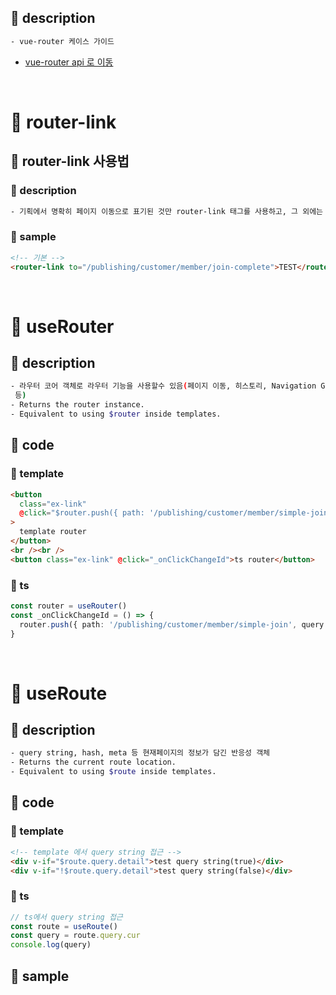 ## &#x1F4C1; description
```bash
- vue-router 케이스 가이드
```
- [vue-router api 로 이동](https://router.vuejs.org/)

<br />

# &#x1F4CC; router-link

## &#x1F4C1; router-link 사용법

### &#x1F4DD; description
```bash
- 기획에서 명확히 페이지 이동으로 표기된 것만 router-link 태그를 사용하고, 그 외에는 button으로 처리합니다.
```

### &#x1F4DD; sample
```html
<!-- 기본 -->
<router-link to="/publishing/customer/member/join-complete">TEST</router-link>
```

<br />

# &#x1F4CC; useRouter

## &#x1F4C1; description
```bash
- 라우터 코어 객체로 라우터 기능을 사용할수 있음(페이지 이동, 히스토리, Navigation Guards
 등)
- Returns the router instance.
- Equivalent to using $router inside templates.
```

## &#x1F4C1; code

### &#x1F4DD; template
```html
<button
  class="ex-link"
  @click="$router.push({ path: '/publishing/customer/member/simple-join', query: { testId: 12 } })"
>
  template router
</button>
<br /><br />
<button class="ex-link" @click="_onClickChangeId">ts router</button>
```

### &#x1F4DD; ts
```ts
const router = useRouter()
const _onClickChangeId = () => {
  router.push({ path: '/publishing/customer/member/simple-join', query: { testId: 12 } })
}
```

<br />

# &#x1F4CC; useRoute

## &#x1F4C1; description
```bash
- query string, hash, meta 등 현재페이지의 정보가 담긴 반응성 객체
- Returns the current route location.
- Equivalent to using $route inside templates.
```

## &#x1F4C1; code


### &#x1F4DD; template
```html
<!-- template 에서 query string 접근 -->
<div v-if="$route.query.detail">test query string(true)</div>
<div v-if="!$route.query.detail">test query string(false)</div>
```

### &#x1F4DD; ts
```ts
// ts에서 query string 접근
const route = useRoute()
const query = route.query.cur
console.log(query)
```

## &#x1F4C1; sample
